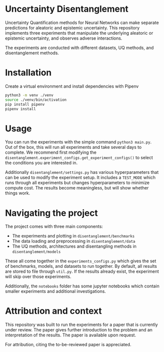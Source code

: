 # Uncertainty Disentanglement
Uncertainty Quantification methods for Neural Networks can make separate predictions for aleatoric and epistemic uncertainty.
This repository implements three experiments that manipulate the underlying aleatoric or epistemic uncertainty, and observes adverse interactions.

The experiments are conducted with different datasets, UQ methods, and disentanglement methods.

# Installation

Create a virtual environment and install dependencies with Pipenv
```bash
python3 -m venv ./venv
source ./venv/bin/activation
pip install pipenv
pipenv install
```

# Usage
You can run the experiments with the simple command `python3 main.py`.
Out of the box, this will run all experiments and take several days to complete.
We recommend first modifying the `disentanglement.experiment_configs.get_experiment_configs()` to select the conditions you are interested in.

Additionally `disentanglement/settings.py` has various hyperparameters that can be used to modify the experiment setup. 
It includes a `TEST_MODE` which runs through all experiments but changes hyperparameters to minimize compute cost. 
The results become meaningless, but will show whether things work.


# Navigating the project
The project comes with three main components:
- The experiments and plotting in `disentanglement/benchmarks`
- The data loading and preprocessing in `disentanglement/data`
- The UQ methods, architectures and disentangling methods in `disentanglement/models`

These all come together in the `experiments_configs.py` which gives the set of benchmarks, models, and datasets to run together.
By default, all results are stored to file through `util.py`. If the results already exist, the experiment will skip over those experiments.

Additionally, the `notebooks` folder has some jupyter notebooks which contain smaller experiments and additional investigations. 

# Attribution and context

This repository was built to run the experiments for a paper that is currently under review.
The paper gives further introduction to the problem and an interpretation of the results. The paper is available upon request.

For attribution, citing the to-be-reviewed paper is appreciated.
